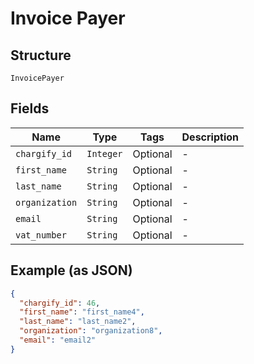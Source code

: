 
# Invoice Payer

## Structure

`InvoicePayer`

## Fields

| Name | Type | Tags | Description |
|  --- | --- | --- | --- |
| `chargify_id` | `Integer` | Optional | - |
| `first_name` | `String` | Optional | - |
| `last_name` | `String` | Optional | - |
| `organization` | `String` | Optional | - |
| `email` | `String` | Optional | - |
| `vat_number` | `String` | Optional | - |

## Example (as JSON)

```json
{
  "chargify_id": 46,
  "first_name": "first_name4",
  "last_name": "last_name2",
  "organization": "organization8",
  "email": "email2"
}
```


